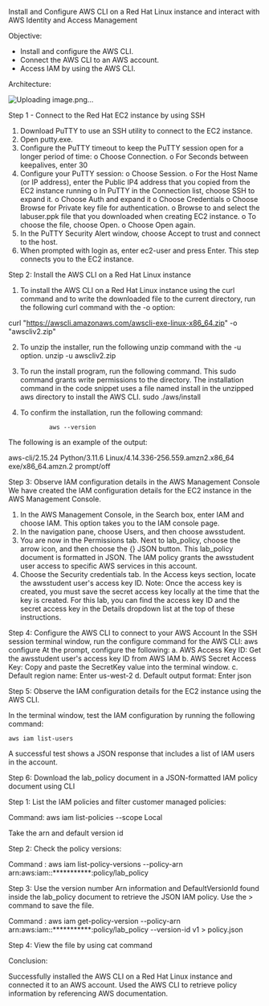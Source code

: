 Install and Configure AWS CLI on a Red Hat Linux instance and interact with AWS Identity and Access Management

Objective:
* Install and configure the AWS CLI.
* Connect the AWS CLI to an AWS account.
* Access IAM by using the AWS CLI.

Architecture:

![Uploading image.png…]()

Step 1 - Connect to the Red Hat EC2 instance by using SSH
1. Download PuTTY to use an SSH utility to connect to the EC2 instance. 
2. Open putty.exe.
3. Configure the PuTTY timeout to keep the PuTTY session open for a longer period of time:
o Choose Connection.
o For Seconds between keepalives, enter 30
4. Configure your PuTTY session:
o Choose Session.
o For the Host Name (or IP address), enter the Public IP4 address that you copied from the EC2 instance running
o In PuTTY in the Connection list, choose SSH to expand it.
o Choose Auth and expand it
o Choose Credentials
o Choose Browse for Private key file for authentication.
o Browse to and select the labuser.ppk file that you downloaded when creating EC2 instance.
o To choose the file, choose Open.
o Choose Open again.
5. In the PuTTY Security Alert window, choose Accept to trust and connect to the host.
6. When prompted with login as, enter ec2-user and press Enter. This step connects you to the EC2 instance.

Step 2: Install the AWS CLI on a Red Hat Linux instance
1. To install the AWS CLI on a Red Hat Linux instance using the curl command and to write the downloaded file to the current directory, run the following curl command with the -o option:

curl "https://awscli.amazonaws.com/awscli-exe-linux-x86_64.zip" -o "awscliv2.zip"



2. To unzip the installer, run the following unzip command with the -u option. 
unzip -u awscliv2.zip


3. To run the install program, run the following command. This sudo command grants write permissions to the directory. The installation command in the code snippet uses a file named install in the unzipped aws directory to install the AWS CLI.
sudo ./aws/install



4. To confirm the installation, run the following command:

               aws --version

The following is an example of the output:

aws-cli/2.15.24 Python/3.11.6 Linux/4.14.336-256.559.amzn2.x86_64 exe/x86_64.amzn.2 prompt/off


Step 3: Observe IAM configuration details in the AWS Management Console
We have created the IAM configuration details for the EC2 instance in the AWS Management Console. 
1. In the AWS Management Console, in the Search box, enter IAM and choose IAM. This option takes you to the IAM console page.
2. In the navigation pane, choose Users, and then choose awsstudent. 
3. You are now in the Permissions tab. Next to lab_policy, choose the arrow icon, and then choose the {} JSON button.
This lab_policy document is formatted in JSON. The IAM policy grants the awsstudent user access to specific AWS services in this account.
4. Choose the Security credentials tab. In the Access keys section, locate the awsstudent user's access key ID. 
Note: Once the access key is created, you must save the secret access key locally at the time that the key is created. For this lab, you can find the access key ID and the secret access key in the Details dropdown list at the top of these instructions. 

Step 4: Configure the AWS CLI to connect to your AWS Account
In the SSH session terminal window, run the configure command for the AWS CLI:
aws configure
At the prompt, configure the following:
a. AWS Access Key ID: Get the awsstudent user's access key ID from AWS IAM
b. AWS Secret Access Key: Copy and paste the SecretKey value into the terminal window.
c. Default region name: Enter us-west-2
d. Default output format: Enter json



Step 5: Observe the IAM configuration details for the EC2 instance using the AWS CLI.

In the terminal window, test the IAM configuration by running the following command:

    aws iam list-users


A successful test shows a JSON response that includes a list of IAM users in the account.


Step 6: Download the lab_policy document in a JSON-formatted IAM policy document using CLI

Step 1:  List the IAM policies and filter customer managed policies:

Command:  aws iam list-policies --scope Local



Take the arn and default version id 






Step 2: Check the policy versions:

Command : aws iam list-policy-versions --policy-arn arn:aws:iam::***********:policy/lab_policy




Step 3: Use the version number Arn information and DefaultVersionId found inside the lab_policy document to retrieve the JSON IAM policy. Use the > command to save the file.

Command : aws iam get-policy-version --policy-arn arn:aws:iam::***********:policy/lab_policy --version-id v1 > policy.json



Step 4: View the file by using cat command


Conclusion:

Successfully installed the AWS CLI on a Red Hat Linux instance and connected it to an AWS account. Used the AWS CLI to retrieve policy information by referencing AWS documentation.





